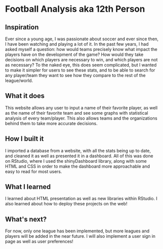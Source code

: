 # Football Analysis aka 12th Person

## Inspiration

Ever since a young age, I was passionate about soccer and ever since then, I have been watching and playing a lot of it. In the past few years, I had asked myself a question: how would teams precisely know what impact the players have on the development of the game? How would they take decisions on which players are necessary to win, and which players are not as necessary? To the naked eye, this does seem complicated, but I wanted to make it simpler for users to see these stats, and to be able to search for any player/team they want to see how they compare to the rest of the league/world.

## What it does

This website allows any user to input a name of their favorite player, as well as the name of their favorite team and see some graphs with statistical analysis of every team/player. This also allows teams and the organizations behind them to take more accurate decisions.

## How I built it

I imported a database from a website, with all the stats being up to date, and cleaned it as well as presented it in a dashboard. All of this was done on RStudio, where I used the shinyDashboard library, along with some HTML and CSS in order to make the dashboard more approachable and easy to read for most users.

## What I learned

I learned about HTML presentation as well as new libraries within RStudio. I also learned about how to deploy these projects on the web!

## What's next?

For now, only one league has been implemented, but more leagues and players will be added in the near future. I will also implement a user sign in page as well as user preferences!
